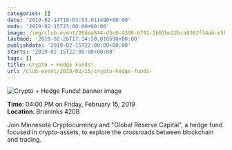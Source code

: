 ```yaml
---
categories: []
date: '2019-02-14T18:03:53.011490+00:00'
ends: '2019-02-15T23:00:00+00:00'
image: /img/club-event/26dea844-d5c0-4398-b791-2b82be22bca0362f34ab-e5bf-4808-a7cb-f080272365ea.png
lastmod: '2019-02-26T17:14:50.018598+00:00'
publishdate: '2019-02-15T22:00:00+00:00'
starts: '2019-02-15T22:00:00+00:00'
tags: []
title: Crypto + Hedge Funds!
url: /club-event/2019/02/15/crypto-hedge-funds-
---
```


<img src="/img/club-event/26dea844-d5c0-4398-b791-2b82be22bca0362f34ab-e5bf-4808-a7cb-f080272365ea.png" alt="Crypto + Hedge Funds! banner image" /><br>
    <p class="eventInfo">
        <strong>Time</strong>: 04:00 PM on Friday, February 15, 2019<br>
        <strong>Location</strong>: Bruininks 420B
    </p>
    <p>Join Minnesota Cryptocurrency and "Global Reserve Capital", a hedge fund focused in crypto-assets, to explore the crossroads between blockchain and trading.&nbsp;</p>